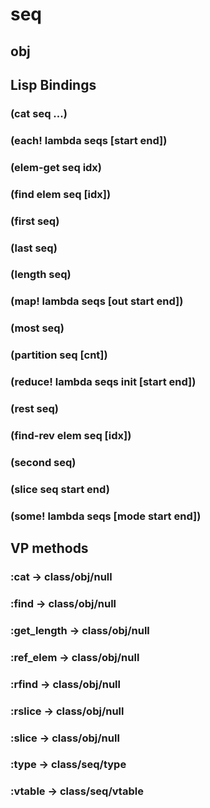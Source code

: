 # seq

## obj

## Lisp Bindings

### (cat seq ...)

### (each! lambda seqs [start end])

### (elem-get seq idx)

### (find elem seq [idx])

### (first seq)

### (last seq)

### (length seq)

### (map! lambda seqs [out start end])

### (most seq)

### (partition seq [cnt])

### (reduce! lambda seqs init [start end])

### (rest seq)

### (find-rev elem seq [idx])

### (second seq)

### (slice seq start end)

### (some! lambda seqs [mode start end])

## VP methods

### :cat -> class/obj/null

### :find -> class/obj/null

### :get_length -> class/obj/null

### :ref_elem -> class/obj/null

### :rfind -> class/obj/null

### :rslice -> class/obj/null

### :slice -> class/obj/null

### :type -> class/seq/type

### :vtable -> class/seq/vtable

